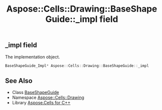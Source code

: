 ﻿---
title: Aspose::Cells::Drawing::BaseShapeGuide::_impl field
linktitle: _impl
second_title: Aspose.Cells for C++ API Reference
description: 'Aspose::Cells::Drawing::BaseShapeGuide::_impl field. The implementation object in C++.'
type: docs
weight: 600
url: /cpp/aspose.cells.drawing/baseshapeguide/_impl/
---
## _impl field


The implementation object.

```cpp
BaseShapeGuide_Impl* Aspose::Cells::Drawing::BaseShapeGuide::_impl
```

## See Also

* Class [BaseShapeGuide](../)
* Namespace [Aspose::Cells::Drawing](../../)
* Library [Aspose.Cells for C++](../../../)
